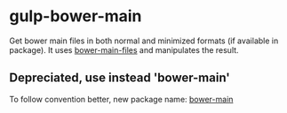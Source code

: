 gulp-bower-main
===============

Get bower main files in both normal and minimized formats (if available in package).
It uses [bower-main-files](https://www.npmjs.com/package/main-bower-files) and manipulates the result.

## Depreciated, use instead 'bower-main'
To follow convention better, new package name: [bower-main](https://www.npmjs.com/package/bower-main)
